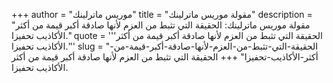 +++
author = "موريس ماترلينك"
title = "مقولة موريس ماترلينك"
description = "مقولة موريس ماترلينك: الحقيقة التي تثبط من العزم لأنها صادقة أكبر قيمة من أكثر الأكاذيب تحفيزا."
quote = '''الحقيقة التي تثبط من العزم لأنها صادقة أكبر قيمة من أكثر الأكاذيب تحفيزا.''' 
slug = "الحقيقة-التي-تثبط-من-العزم-لأنها-صادقة-أكبر-قيمة-من-أكثر-الأكاذيب-تحفيزا"
+++
الحقيقة التي تثبط من العزم لأنها صادقة أكبر قيمة من أكثر الأكاذيب تحفيزا.
